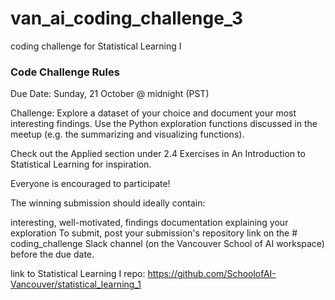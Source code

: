 # van_ai_coding_challenge_3
coding challenge for Statistical Learning I

### Code Challenge Rules
Due Date: Sunday, 21 October @ midnight (PST)

Challenge: Explore a dataset of your choice and document your most interesting findings. Use the Python exploration functions discussed in the meetup (e.g. the summarizing and visualizing functions).

Check out the Applied section under 2.4 Exercises in An Introduction to Statistical Learning for inspiration.

Everyone is encouraged to participate!

The winning submission should ideally contain:

interesting, well-motivated, findings
documentation explaining your exploration
To submit, post your submission's repository link on the # coding_challenge Slack channel (on the Vancouver School of AI workspace) before the due date.

link to Statistical Learning I repo: https://github.com/SchoolofAI-Vancouver/statistical_learning_1
